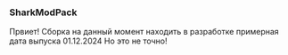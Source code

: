 ### SharkModPack
Првиет! Сборка на данный момент находить в разработке примерная дата выпуска 01.12.2024 Но это не точно!
